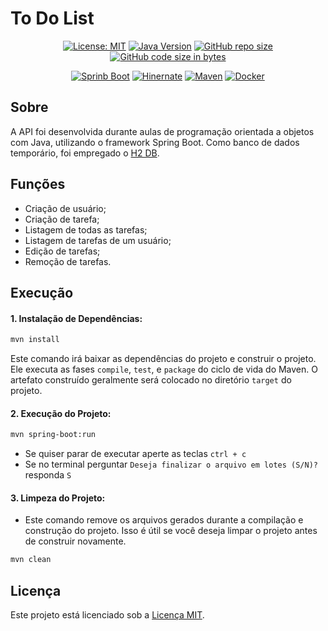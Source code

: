 # To Do List

<div align="center">

[![License: MIT](https://img.shields.io/badge/License-MIT-yellow)](https://opensource.org/licenses/MIT)
[![Java Version](https://img.shields.io/badge/Java-17%2B-blue)](https://www.java.com/)
[![GitHub repo size](https://img.shields.io/github/repo-size/marllonmendez/stories?color=blue)]()
[![GitHub code size in bytes](https://img.shields.io/github/languages/code-size/marllonmendez/stories?color=blue)]()

[![Sprinb Boot](https://img.shields.io/badge/Spring_Boot-F2F4F9?style=for-the-badge&logo=spring-boot)](https://spring.io/projects/spring-boot)
[![Hinernate](https://img.shields.io/badge/Hibernate-59666C?style=for-the-badge&logo=Hibernate&logoColor=white)](https://hibernate.org/)
[![Maven](https://img.shields.io/badge/apache_maven-C71A36?style=for-the-badge&logo=apachemaven&logoColor=white)](https://maven.apache.org/)
[![Docker](https://img.shields.io/badge/Docker-2CA5E0?style=for-the-badge&logo=docker&logoColor=white)](https://www.docker.com/)

</div>

## Sobre
A API foi desenvolvida durante aulas de programação orientada a objetos com Java, utilizando o framework Spring Boot. Como banco de dados temporário, foi empregado o [H2 DB](https://www.h2database.com).

## Funções

- Criação de usuário;
- Criação de tarefa;
- Listagem de todas as tarefas;
- Listagem de tarefas de um usuário;
- Edição de tarefas;
- Remoção de tarefas.

## Execução
<h4>1. Instalação de Dependências:</h4>

```bash
mvn install
```
Este comando irá baixar as dependências do projeto e construir o projeto. Ele executa as fases `compile`, `test`, e `package` do ciclo de vida do Maven. O artefato construído geralmente será colocado no diretório `target` do projeto.

<h4>2. Execução do Projeto:</h4>

```bash
mvn spring-boot:run
```

- Se quiser parar de executar aperte as teclas ```ctrl + c```
- Se no terminal perguntar ``Deseja finalizar o arquivo em lotes (S/N)?`` responda ``S``

<h4>3. Limpeza do Projeto:</h4>

- Este comando remove os arquivos gerados durante a compilação e construção do projeto. Isso é útil se você deseja limpar o projeto antes de construir novamente.

```bash
mvn clean
```

## Licença

Este projeto está licenciado sob a [Licença MIT](LICENSE).
